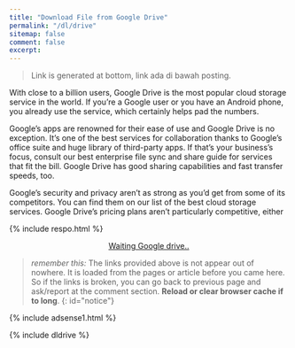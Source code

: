 ```yaml
---
title: "Download File from Google Drive"
permalink: "/dl/drive"
sitemap: false
comment: false
excerpt: 
---
```

> Link is generated at bottom, link ada di bawah posting.

With close to a billion users, Google Drive is the most popular cloud storage service in the world. If you’re a Google user or you have an Android phone, you already use the service, which certainly helps pad the numbers.

Google’s apps are renowned for their ease of use and Google Drive is no exception. It’s one of the best services for collaboration thanks to Google’s office suite and huge library of third-party apps. If that’s your business’s focus, consult our best enterprise file sync and share guide for services that fit the bill. Google Drive has good sharing capabilities and fast transfer speeds, too.

Google’s security and privacy aren’t as strong as you’d get from some of its competitors. You can find them on our list of the best cloud storage services. Google Drive’s pricing plans aren’t particularly competitive, either

{% include respo.html %}

<div style="display: block; text-align: center;">
<a href="/" id="download" class="btn btn--primary">
Waiting Google drive..
</a>
</div>

> _remember this:_ The links provided above is not appear out of nowhere. It is loaded from the pages or article before you came here. So if the links is broken, you can go back to previous page and ask/report at the comment section. **Reload or clear browser cache if to long**.
{: id="notice"}

{% include adsense1.html %}

{% include dldrive %}
